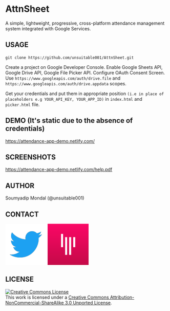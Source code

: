 # AttnSheet
A simple, lightweight, progressive, cross-platform attendance management system integrated with Google Services.

## USAGE

`git clone https://github.com/unsuitable001/AttnSheet.git`

Create a project on Google Developer Console. Enable Google Sheets API, Google Drive API, Google File Picker API. Configure OAuth Consent Screen. Use `https://www.googleapis.com/auth/drive.file` and `https://www.googleapis.com/auth/drive.appdata` scopes.

Get your credentials and put them in appropriate position `(i.e in place of placeholders e.g YOUR_API_KEY, YOUR_APP_ID)` in `index.html` and `picker.html` file.

## DEMO (It's static due to the absence of credentials)

https://attendance-app-demo.netlify.com/

## SCREENSHOTS

https://attendance-app-demo.netlify.com/help.pdf

## AUTHOR

Soumyadip Mondal (@unsuitable001)

## CONTACT

[![Twitter](https://raw.githubusercontent.com/unsuitable001/Notice_And_My_Identity/master/images/twitter.png)](https://twitter.com/unsuitable001)
[![Gitter Chat](https://raw.githubusercontent.com/unsuitable001/Notice_And_My_Identity/master/images/gitter.png)](https://gitter.im/unsuitable001)

## LICENSE

<a rel="license" href="http://creativecommons.org/licenses/by-nc-sa/3.0/"><img alt="Creative Commons License" style="border-width:0" src="https://i.creativecommons.org/l/by-nc-sa/3.0/88x31.png" /></a><br />This work is licensed under a <a rel="license" href="http://creativecommons.org/licenses/by-nc-sa/3.0/">Creative Commons Attribution-NonCommercial-ShareAlike 3.0 Unported License</a>.

